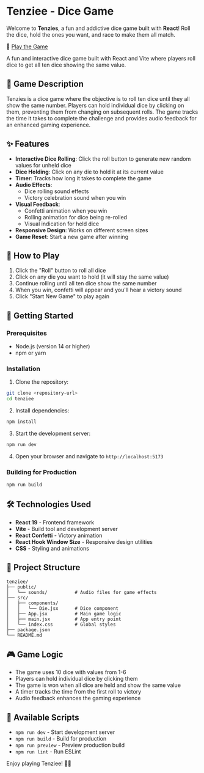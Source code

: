 # Tenziee - Dice Game

Welcome to **Tenzies**, a fun and addictive dice game built with **React**! Roll the dice, hold the ones you want, and race to make them all match.

🔗 [Play the Game](https://tenzies-puce-chi.vercel.app/)

A fun and interactive dice game built with React and Vite where players roll dice to get all ten dice showing the same value.

## 🎲 Game Description

Tenzies is a dice game where the objective is to roll ten dice until they all show the same number. Players can hold individual dice by clicking on them, preventing them from changing on subsequent rolls. The game tracks the time it takes to complete the challenge and provides audio feedback for an enhanced gaming experience.

## ✨ Features

- **Interactive Dice Rolling**: Click the roll button to generate new random values for unheld dice
- **Dice Holding**: Click on any die to hold it at its current value
- **Timer**: Tracks how long it takes to complete the game
- **Audio Effects**: 
  - Dice rolling sound effects
  - Victory celebration sound when you win
- **Visual Feedback**: 
  - Confetti animation when you win
  - Rolling animation for dice being re-rolled
  - Visual indication for held dice
- **Responsive Design**: Works on different screen sizes
- **Game Reset**: Start a new game after winning

## 🎯 How to Play

1. Click the "Roll" button to roll all dice
2. Click on any die you want to hold (it will stay the same value)
3. Continue rolling until all ten dice show the same number
4. When you win, confetti will appear and you'll hear a victory sound
5. Click "Start New Game" to play again

## 🚀 Getting Started

### Prerequisites

- Node.js (version 14 or higher)
- npm or yarn

### Installation

1. Clone the repository:
```bash
git clone <repository-url>
cd tenziee
```

2. Install dependencies:
```bash
npm install
```

3. Start the development server:
```bash
npm run dev
```

4. Open your browser and navigate to `http://localhost:5173`

### Building for Production

```bash
npm run build
```

## 🛠️ Technologies Used

- **React 19** - Frontend framework
- **Vite** - Build tool and development server
- **React Confetti** - Victory animation
- **React Hook Window Size** - Responsive design utilities
- **CSS** - Styling and animations

## 📁 Project Structure

```
tenziee/
├── public/
│   └── sounds/          # Audio files for game effects
├── src/
│   ├── components/
│   │   └── Die.jsx      # Dice component
│   ├── App.jsx          # Main game logic
│   ├── main.jsx         # App entry point
│   └── index.css        # Global styles
├── package.json
└── README.md
```

## 🎮 Game Logic

- The game uses 10 dice with values from 1-6
- Players can hold individual dice by clicking them
- The game is won when all dice are held and show the same value
- A timer tracks the time from the first roll to victory
- Audio feedback enhances the gaming experience

## 📝 Available Scripts

- `npm run dev` - Start development server
- `npm run build` - Build for production
- `npm run preview` - Preview production build
- `npm run lint` - Run ESLint


Enjoy playing Tenziee! 🎲✨
